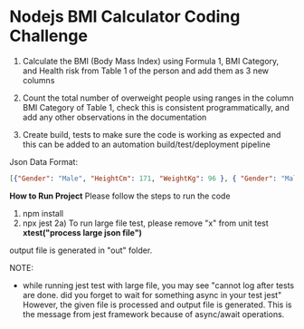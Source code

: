 # Nodejs BMI Calculator Coding Challenge
1. Calculate the BMI (Body Mass Index) using Formula 1, BMI Category, and Health risk from Table 1 of the person and add them as 3 new columns

2. Count the total number of overweight people using ranges in the column BMI Category of Table 1, check this is consistent programmatically, 
and add any other observations in the documentation

3. Create build, tests to make sure the code is working as expected and this can be added to an automation build/test/deployment pipeline

Json Data Format:
```json
[{"Gender": "Male", "HeightCm": 171, "WeightKg": 96 }, { "Gender": "Male", "HeightCm": 161, "WeightKg": 85 }
```

**How to Run Project**
Please follow the steps to run the code

1) npm install
2) npx jest
    2a) To run large file test, please remove "x" from unit test **xtest("process large json file")**

output file is generated in "out" folder.

NOTE: 
* while running jest test with large file, you may see "cannot log after tests are done. did you forget to wait for something async in your test jest"
However, the given file is processed and output file is generated.
This is the message from jest framework because of async/await operations.